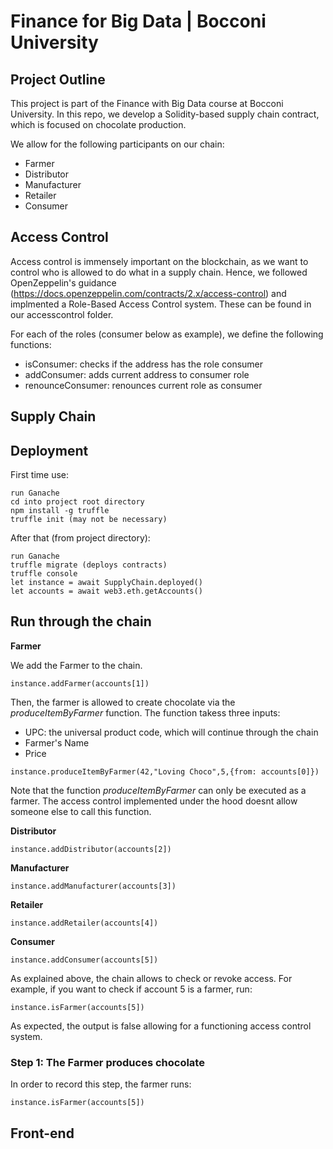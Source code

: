 # Finance for Big Data | Bocconi University

## Project Outline
This project is part of the Finance with Big Data course at Bocconi University. In this repo, we develop a Solidity-based supply chain contract, which is focused on chocolate production. 

We allow for the following participants on our chain: 
- Farmer
- Distributor
- Manufacturer
- Retailer
- Consumer

## Access Control

Access control is immensely important on the blockchain, as we want to control who is allowed to do what in a supply chain. Hence, we followed OpenZeppelin's guidance (https://docs.openzeppelin.com/contracts/2.x/access-control) and implmented a Role-Based Access Control system. These can be found in our accesscontrol folder.

For each of the roles (consumer below as example), we define the following functions:
- isConsumer: checks if the address has the role consumer
- addConsumer: adds current address to consumer role
- renounceConsumer: renounces current role as consumer

## Supply Chain

## Deployment
First time use:
```
run Ganache
cd into project root directory
npm install -g truffle
truffle init (may not be necessary)
```
After that (from project directory):
```
run Ganache
truffle migrate (deploys contracts)
truffle console
let instance = await SupplyChain.deployed()
let accounts = await web3.eth.getAccounts()
```
## Run through the chain
**Farmer**

We add the Farmer to the chain.
```
instance.addFarmer(accounts[1])
```
Then, the farmer is allowed to create chocolate via the *produceItemByFarmer* function.
The function takess three inputs:
- UPC: the universal product code, which will continue through the chain
- Farmer's Name
- Price
```
instance.produceItemByFarmer(42,"Loving Choco",5,{from: accounts[0]})
```
Note that the function *produceItemByFarmer* can only be executed as a farmer. The access control implemented under the hood doesnt allow someone else to call this function.

**Distributor**
```
instance.addDistributor(accounts[2])
```
**Manufacturer**
```
instance.addManufacturer(accounts[3])
```
**Retailer**
```
instance.addRetailer(accounts[4])
```
**Consumer**
```
instance.addConsumer(accounts[5])
```

As explained above, the chain allows to check or revoke access. 
For example, if you want to check if account 5 is a farmer, run: 
```
instance.isFarmer(accounts[5])
```
As expected, the output is false allowing for a functioning access control system.

### Step 1: The Farmer produces chocolate
In order to record this step, the farmer runs: 

```
instance.isFarmer(accounts[5])
```


## Front-end
